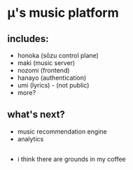 # μ's music platform

## includes:
- honoka (sōzu control plane)
- maki (music server)
- nozomi (frontend)
- hanayo (authentication)
- umi (lyrics) - (not public)
- more?

## what's next?

- music recommendation engine
- analytics

## 
- i think there are grounds in my coffee